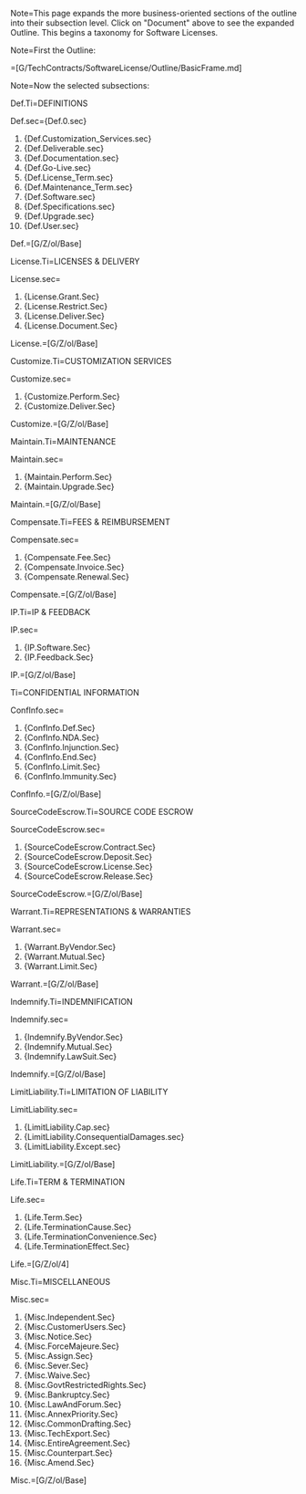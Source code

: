 Note=This page expands the more business-oriented sections of the outline into their subsection level.  Click on "Document" above to see the expanded Outline.   This begins a taxonomy for Software Licenses.

Note=First the Outline:

=[G/TechContracts/SoftwareLicense/Outline/BasicFrame.md]

Note=Now the selected subsections:

Def.Ti=DEFINITIONS

Def.sec={Def.0.sec}<ol><li>{Def.Customization_Services.sec}<li>{Def.Deliverable.sec}<li>{Def.Documentation.sec}<li>{Def.Go-Live.sec}<li>{Def.License_Term.sec}<li>{Def.Maintenance_Term.sec}<li>{Def.Software.sec}<li>{Def.Specifications.sec}<li>{Def.Upgrade.sec}<li>{Def.User.sec}</ol>

Def.=[G/Z/ol/Base]

License.Ti=LICENSES & DELIVERY

License.sec=<ol><li>{License.Grant.Sec}<li>{License.Restrict.Sec}<li>{License.Deliver.Sec}<li>{License.Document.Sec}</ol>

License.=[G/Z/ol/Base]

Customize.Ti=CUSTOMIZATION SERVICES

Customize.sec=<ol><li>{Customize.Perform.Sec}<li>{Customize.Deliver.Sec}</ol>

Customize.=[G/Z/ol/Base]

Maintain.Ti=MAINTENANCE

Maintain.sec=<ol><li>{Maintain.Perform.Sec}<li>{Maintain.Upgrade.Sec}</ol>

Maintain.=[G/Z/ol/Base]

Compensate.Ti=FEES & REIMBURSEMENT

Compensate.sec=<ol><li>{Compensate.Fee.Sec}<li>{Compensate.Invoice.Sec}<li>{Compensate.Renewal.Sec}</ol>

Compensate.=[G/Z/ol/Base]

IP.Ti=IP & FEEDBACK

IP.sec=<ol><li>{IP.Software.Sec}<li>{IP.Feedback.Sec}</ol>

IP.=[G/Z/ol/Base]

Ti=CONFIDENTIAL INFORMATION

ConfInfo.sec=<ol><li>{ConfInfo.Def.Sec}<li>{ConfInfo.NDA.Sec}<li>{ConfInfo.Injunction.Sec}<li>{ConfInfo.End.Sec}<li>{ConfInfo.Limit.Sec}<li>{ConfInfo.Immunity.Sec}</ol>

ConfInfo.=[G/Z/ol/Base]


SourceCodeEscrow.Ti=SOURCE CODE ESCROW

SourceCodeEscrow.sec=<ol><li>{SourceCodeEscrow.Contract.Sec}<li>{SourceCodeEscrow.Deposit.Sec}<li>{SourceCodeEscrow.License.Sec}<li>{SourceCodeEscrow.Release.Sec}</ol>

SourceCodeEscrow.=[G/Z/ol/Base]

Warrant.Ti=REPRESENTATIONS & WARRANTIES

Warrant.sec=<ol><li>{Warrant.ByVendor.Sec}<li>{Warrant.Mutual.Sec}<li>{Warrant.Limit.Sec}</ol>

Warrant.=[G/Z/ol/Base]

Indemnify.Ti=INDEMNIFICATION

Indemnify.sec=<ol><li>{Indemnify.ByVendor.Sec}<li>{Indemnify.Mutual.Sec}<li>{Indemnify.LawSuit.Sec}</ol>

Indemnify.=[G/Z/ol/Base]

LimitLiability.Ti=LIMITATION OF LIABILITY

LimitLiability.sec=<ol><li>{LimitLiability.Cap.sec}<li>{LimitLiability.ConsequentialDamages.sec}<li>{LimitLiability.Except.sec}</ol>

LimitLiability.=[G/Z/ol/Base]

Life.Ti=TERM & TERMINATION

Life.sec=<ol><li>{Life.Term.Sec}<li>{Life.TerminationCause.Sec}<li>{Life.TerminationConvenience.Sec}<li>{Life.TerminationEffect.Sec}</ol>

Life.=[G/Z/ol/4]


Misc.Ti=MISCELLANEOUS

Misc.sec=<ol><li>{Misc.Independent.Sec}<li>{Misc.CustomerUsers.Sec}<li>{Misc.Notice.Sec}<li>{Misc.ForceMajeure.Sec}<li>{Misc.Assign.Sec}<li>{Misc.Sever.Sec}<li>{Misc.Waive.Sec}<li>{Misc.GovtRestrictedRights.Sec}<li>{Misc.Bankruptcy.Sec}<li>{Misc.LawAndForum.Sec}<li>{Misc.AnnexPriority.Sec}<li>{Misc.CommonDrafting.Sec}<li>{Misc.TechExport.Sec}<li>{Misc.EntireAgreement.Sec}<li>{Misc.Counterpart.Sec}<li>{Misc.Amend.Sec}</ol>

Misc.=[G/Z/ol/Base]
